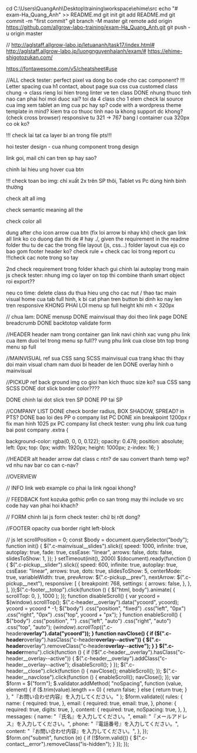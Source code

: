 cd C:\Users\QuangAnh\Desktop\training\workspace\ehime\src
echo "# exam-Ha_Quang_Anh" >> README.md
git init
git add README.md
git commit -m "first commit"
git branch -M master
git remote add origin https://github.com/allgrow-labo-training/exam-Ha_Quang_Anh.git
git push -u origin master

//
http://aglstaff.allgrow-labo.jp/letuananh/task17/index.html#
http://aglstaff.allgrow-labo.jp/luongnguyenhaianh/exam/#
https://ehime-shigotozukan.com/

https://fontawesome.com/v5/cheatsheet#use

//ALL
check tester: perfect pixel va dong bo code cho cac component?
!!! Letter spacing cua h1 contact, about page
sua css cua customed class chung -> class rieng
loi hien trong linter ve ten class
DONE nhung thuoc tinh nao can phai hoi moi duoc xai?
toi da 4 class cho 1 elem
check lai source cua img xem tablet an img cua pc hay sp?
code with a wordpress theme template in mind?
kiem tra co thuoc tinh nao la khong support dc khong? (check cross browser)
responsive tu 321 -> 767 bang l container cua 320px co ok ko?

!!! check lai tat ca layer bi an trong file pts!!!

hoi tester design - cua nhung component trong design

link goi, mail chi can tren sp hay sao?

chinh lai hieu ung hover cua btn

!!! check toan bo img: chỉ xuất 2x trên SP thôi, Tablet vs Pc dùng hình bình thường

check alt all img

check semantic meaning all the

check color all

dung after cho icon arrow cua btn (fix loi arrow bi nhay khi)
check gan link all
link ko co duong dan thi de # hay ./, given the requirement in the readme folder
thu tu de cac the trong file layout (js, css...)
folder layout cua ejs co bao gom footer header ko?
check rule + check cac loi trong report cu
!!!check cac note trong so tay

2nd check requirement trong folder khach gui
chinh lai autoplay trong main js
check tester: nhung img co layer on top thi combine thanh smart object roi export??

neu co time:
delete class du thua
hieu ung cho cac nut / thao tac
main visual home cua tab full hinh, k bi cat phan tren
button bi dinh ko nay len tren responsive
KHONG PHAI LOI menu sp full height khi mh < 320px

// chua lam:
DONE menusp
DONE mainvisual thay doi theo link page
DONE breadcrumb
DONE backtotop
validate form

//HEADER
header nam trong container
gan link navi chinh xac
vung phu link cua item duoi tel trong menu sp full??
vung phu link cua close btn top trong menu sp full

//MAINVISUAL ref
sua CSS sang SCSS
mainvisual cua trang khac thi thay doi
main visual cham nam duoi bi header de len
DONE overlay hinh o mainvisual

//PICKUP ref
back ground img co gioi han kich thuoc size ko?
sua CSS sang SCSS
DONE dot slick border color????

DONE chinh lai dot slick tren SP
DONE PP tai SP

//COMPANY LIST
DONE check border radius, BOX SHADOW, SPREAD? in PTS?
DONE bao loi des PP o company list PC
DONE xin breakpoint 1200px r fix man hinh 1025 px PC company list
check tester: vung phu link cua tung bai post company
.extra {

background-color: rgba(0, 0, 0, 0.122);
opacity: 0.478;
position: absolute;
left: 0px;
top: 0px;
width: 1920px;
height: 1000px;
z-index: 16;
}

//HEADER
alt header arrow
dat class c ntn? de sau convert thanh temp wp? vd nhu nav bar co can c-nav?

//OVERVIEW

// INFO
link web example co phai la link ngoai khong?

// FEEDBACK
font kozuka gothic pr6n co san trong may thi include vo src code hay van phai hoi khach?

// FORM
chinh lai js form
check tester: chữ bị rớt dong?

//FOOTER
opacity cua border right left-block

// js
let scrollPosition = 0;
const $body = document.querySelector("body");
function init() {
  $(".c-mainvisual__slides").slick({
    speed: 1000,
    infinite: true,
    autoplay: true,
    fade: true,
    cssEase: "linear",
    arrows: false,
    dots: false,
    slidesToShow: 1,
  });
}
setTimeout(init(), 2000)
​
$(document).ready(function () {
$(".c-pickup__slider").slick({
    speed: 600,
    infinite: true,
    autoplay: true,
    cssEase: "linear",
    arrows: true,
    dots: true,
    slidesToShow: 5,
    centerMode: true,
    variableWidth: true,
    prevArrow: $(".c-pickup__prev"),
    nextArrow: $(".c-pickup__next"),
    responsive: [
      {
        breakpoint: 768,
        settings: {
          arrows: false,
        },
      },
    ],
  });
​
  $(".c-footer__totop").click(function () {
    $("html, body").animate(
      {
        scrollTop: 0,
      },
      1000
    );
  });
  function disableScroll() {
    var ycoord = $(window).scrollTop();
    $(".c-header__overlay").data("ycoord", ycoord);
    ycoord = ycoord * -1;
    $("body")
      .css("position", "fixed")
      .css("left", "0px")
      .css("right", "0px")
      .css("top", ycoord + "px");
  }
  function enableScroll() {
    $("body")
      .css("position", "")
      .css("left", "auto")
      .css("right", "auto")
      .css("top", "auto");
    $(window).scrollTop($(".c-header**overlay").data("ycoord"));
}
function navClose() {
if ($(".c-header**overlay").hasClass("c-header**overlay--active")) {
$(".c-header**overlay").removeClass("c-header**overlay--active");
}
}
$(".c-header**menu").click(function () {
if (!$(".c-header__overlay").hasClass("c-header__overlay--active")) {
      $(".c-header__overlay").addClass("c-header__overlay--active");
      disableScroll();
    }
  });
  $(".c-header__close").click(function () {
    navClose();
    enableScroll();
  });
  $(".c-header__navclose").click(function () {
    enableScroll();
    navClose();
  });
  var $form = $("form");
  $.validator.addMethod(
    "noSpacing",
    function (value, element) {
      if ($.trim(value).length == 0) {
return false;
} else {
return true;
}
},
"『お問い合わせ内容』を入力してください。"
);
$form.validate({
    rules: {
      name: {
        required: true,
      },
      email: {
        required: true,
        email: true,
      },
      phone: {
        required: true,
        digits: true,
      },
      content: {
        required: true,
        noSpacing: true,
      },
    },
    messages: {
      name: "『氏名』を入力してください。",
      email: "『メールアドレス』を入力してください。",
      phone: "『電話番号』を入力してください。",
      content: "『お問い合わせ内容』を入力してください。",
    },
  });
  $form.on("submit", function (e) {
    if (!$form.valid()) {
$(".c-contact\_\_error").removeClass("is-hidden");
}
});
});
